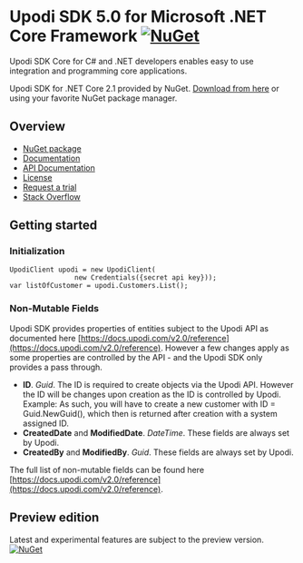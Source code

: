# Upodi SDK 5.0 for Microsoft .NET Core Framework [![NuGet](https://img.shields.io/nuget/v/Upodi.SDK.5.svg)](https://www.nuget.org/packages/Upodi.SDK.5/)
Upodi SDK Core for C# and .NET developers enables easy to use integration and programming core applications.

Upodi SDK for .NET Core 2.1 provided by NuGet. [Download from here](https://www.nuget.org/packages/Upodi.SDK.5/) or using your favorite NuGet package manager.

## Overview
* [NuGet package](https://www.nuget.org/packages/Upodi.Sdk/)
* [Documentation](https://docs.upodi.com)
* [API Documentation](https://docs.upodi.com/v2.0/reference)
* [License](https://github.com/Upodi/dotnet-sdk/blob/master/LICENSE)
* [Request a trial](https://www.upodi.com/register/walkthrough/)
* [Stack Overflow](https://stackoverflow.com/questions/tagged/upodi)

## Getting started

### Initialization
```
UpodiClient upodi = new UpodiClient(
                new Credentials({secret api key}));
var listOfCustomer = upodi.Customers.List();
```

### Non-Mutable Fields
Upodi SDK provides properties of entities subject to the Upodi API as documented here [https://docs.upodi.com/v2.0/reference](https://docs.upodi.com/v2.0/reference). However a few changes apply as some properties are controlled by the API - and the Upodi SDK only provides a pass through.

* **ID**. *Guid*. The ID is required to create objects via the Upodi API. However the ID will be changes upon creation as the ID is controlled by Upodi. Example: As such, you will have to create a new customer with ID = Guid.NewGuid(), which then is returned after creation with a system assigned ID.
* **CreatedDate** and **ModifiedDate**. *DateTime*. These fields are always set by Upodi.
* **CreatedBy** and **ModifiedBy**. *Guid*. These fields are always set by Upodi.

The full list of non-mutable fields can be found here [https://docs.upodi.com/v2.0/reference](https://docs.upodi.com/v2.0/reference).

## Preview edition
Latest and experimental features are subject to the preview version. [![NuGet](https://img.shields.io/nuget/v/Upodi.SDK.Preview.svg)](https://www.nuget.org/packages/Upodi.SDK.Preview/)
